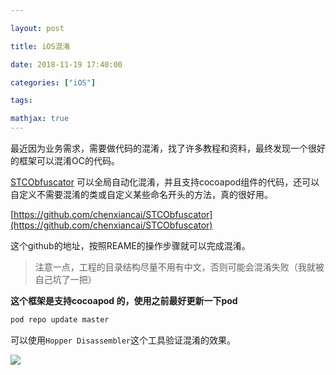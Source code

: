 ```yaml
---

layout: post

title: iOS混淆

date: 2018-11-19 17:40:00

categories: ["iOS"]

tags:

mathjax: true
---
```


最近因为业务需求，需要做代码的混淆，找了许多教程和资料，最终发现一个很好的框架可以混淆OC的代码。

[STCObfuscator](https://github.com/chenxiancai/STCObfuscator) 可以全局自动化混淆，并且支持cocoapod组件的代码，还可以自定义不需要混淆的类或自定义某些命名开头的方法，真的很好用。

[https://github.com/chenxiancai/STCObfuscator](https://github.com/chenxiancai/STCObfuscator)

这个github的地址，按照REAME的操作步骤就可以完成混淆。

> 注意一点，工程的目录结构尽量不用有中文，否则可能会混淆失败（我就被自己坑了一把）



**这个框架是支持cocoapod 的，使用之前最好更新一下pod**

```bash
pod repo update master
```



可以使用`Hopper Disassembler`这个工具验证混淆的效果。

![](https://cdn.jsdelivr.net/gh/dongjiawang/BlogImage@1.0/img/20190527223918.png)


